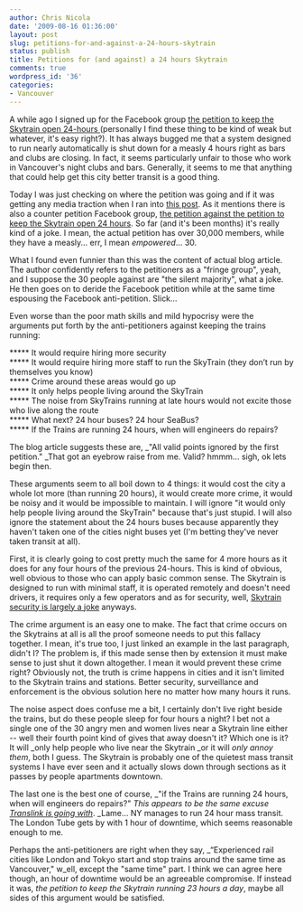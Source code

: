 ```yaml
---
author: Chris Nicola
date: '2009-08-16 01:36:00'
layout: post
slug: petitions-for-and-against-a-24-hours-skytrain
status: publish
title: Petitions for (and against) a 24 hours Skytrain
comments: true
wordpress_id: '36'
categories:
- Vancouver
---
```


A while ago I signed up for the Facebook group [the petition to keep the Skytrain open 24-hours ][1](personally I find these thing to be kind of weak but whatever, it's easy right?). It has always bugged me that a system designed to run nearly automatically is shut down for a measly 4 hours right as bars and clubs are closing.  In fact, it seems particularly unfair to those who work in Vancouver's night clubs and bars. Generally, it seems to me that anything that could help get this city better transit is a good thing.

Today I was just checking on where the petition was going and if it was getting any media traction when I ran into [this post][2].  As it mentions there is also a counter petition Facebook group, [the petition against the petition to keep the Skytrain open 24 hours][3].  So far (and it's been months) it's really kind of a joke.  I mean, the actual petition has over 30,000 members, while they have a measly... err, I mean _empowered_... 30.

<!--more-->

What I found even funnier than this was the content of actual blog article.  The author confidently refers to the petitioners as a "fringe group", yeah, and I suppose the 30 people against are "the silent majority",  what a joke.  He then goes on to deride the Facebook petition while at the same time espousing the Facebook anti-petition.  Slick...

Even worse than the poor math skills and mild hypocrisy were the arguments put forth by the anti-petitioners against keeping the trains running:

***** It would require hiring more security   
***** It would require hiring more staff to run the SkyTrain (they don’t run by themselves you know)   
***** Crime around these areas would go up   
***** It only helps people living around the SkyTrain   
***** The noise from SkyTrains running at late hours would not excite those who live along the route   
***** What next? 24 hour buses? 24 hour SeaBus?   
***** If the Trains are running 24 hours, when will engineers do repairs?

The blog article suggests these are, _"All valid points ignored by the first petition." _That got an eyebrow raise from me. Valid? hmmm... sigh, ok lets begin then.

These arguments seem to all boil down to 4 things: it would cost the city a whole lot more (than running 20 hours), it would create more crime, it would be noisy and it would be impossible to maintain.  I will ignore "it would only help people living around the SkyTrain" because that's just stupid.  I will also ignore the statement about the 24 hours buses because apparently they haven't taken one of the cities night buses yet (I'm betting they've never taken transit at all).

First, it is clearly going to cost pretty much the same for 4 more hours as it does for any four hours of the previous 24-hours.  This is kind of obvious, well obvious to those who can apply basic common sense.  The Skytrain is designed to run with minimal staff, it is operated remotely and doesn't need drivers, it requires only a few operators and as for security, well, [Skytrain security is largely a joke][4] anyways.

The crime argument is an easy one to make.  The fact that crime occurs on the Skytrains at all is all the proof someone needs to put this fallacy together.  I mean, it's true too, I just linked an example in the last paragraph, didn't I?  The problem is, if this made sense then by extension it must make sense to just shut it down altogether.  I mean it would prevent these crime right?  Obviously not, the truth is crime happens in cities and it isn't limited to the Skytrain trains and stations.  Better security, surveillance and enforcement is the obvious solution here no matter how many hours it runs.

The noise aspect does confuse me a bit,  I certainly don't live right beside the trains, but do these people sleep for four hours a night?  I bet not a single one of the 30 angry men and women lives near a Skytrain line either -- well their fourth point kind of gives that away doesn't it? Which one is it? It will _only help people who live near the Skytrain _or it will _only annoy them_, both I guess.  The Skytrain is probably one of the quietest mass transit systems I have ever seen and it actually slows down through sections as it passes by people apartments downtown.

The last one is the best one of course, _"if the Trains are running 24 hours, when will engineers do repairs?" _This appears to be the same excuse [Translink is going with][5]_. _Lame... NY manages to run 24 hour mass transit.  The London Tube gets by with 1 hour of downtime, which seems reasonable enough to me.

Perhaps the anti-petitioners are right when they say, _“Experienced rail cities like London and Tokyo start and stop trains around the same time as Vancouver,"  w_ell, except the "same time" part.  I think we can agree here though, an hour of downtime would be an agreeable compromise.  If instead it was, _the petition to keep the Skytrain running 23 hours a day_, maybe all sides of this argument would be satisfied.

   [1]: http://www.facebook.com/group.php?gid=6666586191
   [2]: http://www.dabbler.ca/news/petition-for-and-against-24-hour-skytrain-service-20080109/
   [3]: http://www.facebook.com/group.php?gid=6855379854
   [4]: http://www.britishcolumbia.name/news/no-help-for-man-beaten-on-camera/
   [5]: http://www.canada.com/theprovince/news/story.html?id=ceb3e3c2-ab02-4955-b9fa-d86fc0860eaf&k=94836

